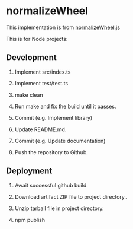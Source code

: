 # normalizeWheel

This implementation is from [normalizeWheel.js](https://github.com/facebook/fixed-data-table/blob/master/src/vendor_upstream/dom/normalizeWheel.js)

This is for Node projects:

## Development

1. Implement src/index.ts

2. Implement test/test.ts

3. make clean

4. Run make and fix the build until it passes.

5. Commit (e.g. Implement library)

6. Update README.md.

7. Commit (e.g. Update documentation)

8. Push the repository to Github.

## Deployment

1. Await successful github build.

2. Download artifact ZIP file to project directory..

3. Unzip tarball file in project directory.

4. npm publish <tarball>
